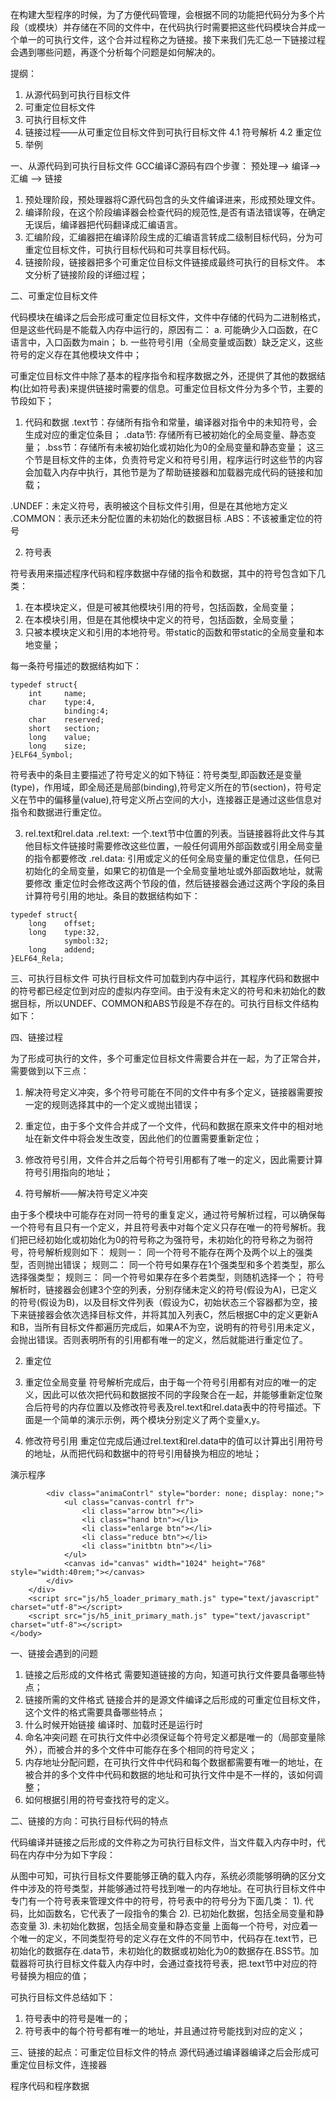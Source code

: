 ﻿在构建大型程序的时候，为了方便代码管理，会根据不同的功能把代码分为多个片段（或模块）并存储在不同的文件中，在代码执行时需要把这些代码模块合并成一个单一的可执行文件，这个合并过程称之为链接。接下来我们先汇总一下链接过程会遇到哪些问题，再逐个分析每个问题是如何解决的。

提纲：
1. 从源代码到可执行目标文件
2. 可重定位目标文件
3. 可执行目标文件
4. 链接过程——从可重定位目标文件到可执行目标文件
4.1 符号解析
4.2 重定位
5. 举例

一、从源代码到可执行目标文件
GCC编译C源码有四个步骤：
预处理——> 编译——> 汇编 ——> 链接
1. 预处理阶段，预处理器将C源代码包含的头文件编译进来，形成预处理文件。
2. 编译阶段，在这个阶段编译器会检查代码的规范性,是否有语法错误等，在确定无误后，编译器把代码翻译成汇编语言。
3. 汇编阶段，汇编器把在编译阶段生成的汇编语言转成二级制目标代码，分为可重定位目标文件，可执行目标代码和可共享目标代码。
4. 链接阶段，链接器把多个可重定位目标文件链接成最终可执行的目标文件。
本文分析了链接阶段的详细过程；

二、可重定位目标文件

代码模块在编译之后会形成可重定位目标文件，文件中存储的代码为二进制格式，但是这些代码是不能载入内存中运行的，原因有二：
a. 可能确少入口函数，在C语言中，入口函数为main；
b. 一些符号引用（全局变量或函数）缺乏定义，这些符号的定义存在其他模块文件中；


可重定位目标文件中除了基本的程序指令和程序数据之外，还提供了其他的数据结构(比如符号表)来提供链接时需要的信息。可重定位目标文件分为多个节，主要的节段如下；

1. 代码和数据
.text节：存储所有指令和常量，编译器对指令中的未知符号，会生成对应的重定位条目；
.data节: 存储所有已被初始化的全局变量、静态变量；
.bss节：存储所有未被初始化或初始化为0的全局变量和静态变量；
这三个节是目标文件的主体，负责符号定义和符号引用，程序运行时这些节的内容会加载入内存中执行，其他节是为了帮助链接器和加载器完成代码的链接和加载；

.UNDEF：未定义符号，表明被这个目标文件引用，但是在其他地方定义
.COMMON：表示还未分配位置的未初始化的数据目标
.ABS：不该被重定位的符号

2. 符号表

符号表用来描述程序代码和程序数据中存储的指令和数据，其中的符号包含如下几类：
1) 在本模块定义，但是可被其他模块引用的符号，包括函数，全局变量；
2) 在本模块引用，但是在其他模块中定义的符号，包括函数，全局变量；
3) 只被本模块定义和引用的本地符号。带static的函数和带static的全局变量和本地变量；

每一条符号描述的数据结构如下：
```
typedef struct{
	int 	name;
	char 	type:4,
			binding:4;
	char	reserved;
	short	section;
	long	value;
	long	size;
}ELF64_Symbol;
```
符号表中的条目主要描述了符号定义的如下特征：符号类型,即函数还是变量(type)，作用域，即全局还是局部(binding),符号定义所在的节(section)，符号定义在节中的偏移量(value),符号定义所占空间的大小，连接器正是通过这些信息对指令和数据进行重定位。

3. rel.text和rel.data
.rel.text: 一个.text节中位置的列表。当链接器将此文件与其他目标文件链接时需要修改这些位置，一般任何调用外部函数或引用全局变量的指令都要修改
.rel.data: 引用或定义的任何全局变量的重定位信息，任何已初始化的全局变量，如果它的初值是一个全局变量地址或外部函数地址，就需要修改
重定位时会修改这两个节段的值，然后链接器会通过这两个字段的条目计算符号引用的地址。条目的数据结构如下：
```
typedef struct{
	long 	offset;
	long 	type:32,
			symbol:32;
	long	addend;
}ELF64_Rela;
```

三、可执行目标文件
可执行目标文件可加载到内存中运行，其程序代码和数据中的符号都已经定位到对应的虚拟内存空间。由于没有未定义的符号和未初始化的数据目标，所以UNDEF、COMMON和ABS节段是不存在的。可执行目标文件结构如下：



四、链接过程

为了形成可执行的文件，多个可重定位目标文件需要合并在一起，为了正常合并，需要做到以下三点：

1. 解决符号定义冲突，多个符号可能在不同的文件中有多个定义，链接器需要按一定的规则选择其中的一个定义或抛出错误；
2. 重定位，由于多个文件合并成了一个文件，代码和数据在原来文件中的相对地址在新文件中将会发生改变，因此他们的位置需要重新定位；
3. 修改符号引用，文件合并之后每个符号引用都有了唯一的定义，因此需要计算符号引用指向的地址；

1. 符号解析——解决符号定义冲突

由于多个模块中可能存在对同一符号的重复定义，通过符号解析过程，可以确保每一个符号有且只有一个定义，并且符号表中对每个定义只存在唯一的符号解析。我们把已经初始化或初始化为0的符号称之为强符号，未初始化的符号称之为弱符号，符号解析规则如下：
规则一： 同一个符号不能存在两个及两个以上的强类型，否则抛出错误；
规则二： 同一个符号如果存在1个强类型和多个若类型，那么选择强类型；
规则三： 同一个符号如果存在多个若类型，则随机选择一个；
符号解析时，链接器会创建3个空的列表，分别存储未定义的符号(假设为A)，已定义的符号(假设为B)，以及目标文件列表（假设为C，初始状态三个容器都为空，接下来链接器会依次选择目标文件，并将其加入列表C，然后根据C中的定义更新A和B，当所有目标文件都遍历完成后，如果A不为空，说明有的符号引用未定义，会抛出错误。否则表明所有的引用都有唯一的定义，然后就能进行重定位了。

2. 重定位
1. 重定位全局变量
符号解析完成后，由于每一个符号引用都有对应的唯一的定义，因此可以依次把代码和数据按不同的字段聚合在一起，并能够重新定位聚合后符号的内存位置以及修改符号表及rel.text和rel.data表中的符号描述。下面是一个简单的演示示例，两个模块分别定义了两个变量x,y。



2. 修改符号引用
重定位完成后通过rel.text和rel.data中的值可以计算出引用符号的地址，从而把代码和数据中的符号引用替换为相应的地址；





<body class="body">
		<div class="margin-auto">
			<div class="demon_Btn">
				<span class="title-pre fl"></span>
				<div class="title-text fl">
					<span class="head-txt">演示程序</span>
				</div>
				<span class="title-end fl"></span>
			</div>
		
			<div class="animaContrl" style="border: none; display: none;">
				<ul class="canvas-contrl fr">
					<li class="arrow btn"></li>
					<li class="hand btn"></li>
					<li class="enlarge btn"></li>
					<li class="reduce btn"></li>
					<li class="initbtn btn"></li>
				</ul>
				<canvas id="canvas" width="1024" height="768" style="width:40rem;"></canvas>
			</div>
		</div>
		<script src="js/h5_loader_primary_math.js" type="text/javascript" charset="utf-8"></script>
		<script src="js/h5_init_primary_math.js" type="text/javascript" charset="utf-8"></script>
	</body>




























一、链接会遇到的问题

1. 链接之后形成的文件格式
需要知道链接的方向，知道可执行文件要具备哪些特点；
2. 链接所需的文件格式
链接合并的是源文件编译之后形成的可重定位目标文件，这个文件的格式需要具备哪些特点；
3. 什么时候开始链接
编译时、加载时还是运行时
4. 命名冲突问题
在可执行文件中必须保证每个符号定义都是唯一的（局部变量除外），而被合并的多个文件中可能存在多个相同的符号定义；
5. 内存地址分配问题，在可执行文件中代码和每个数据都需要有唯一的地址，在被合并的多个文件中代码和数据的地址和可执行文件中是不一样的，该如何调整；
6. 如何根据引用的符号查找符号的定义。



二、链接的方向：可执行目标代码的特点

代码编译并链接之后形成的文件称之为可执行目标文件，当文件载入内存中时，代码在内存中分为如下字段：

从图中可知，可执行目标文件要能够正确的载入内存，系统必须能够明确的区分文件中涉及的符号类型，并能够通过符号找到唯一的内存地址。在可执行目标文件中专门有一个符号表来管理文件中的符号，符号表中的符号分为下面几类：
1). 代码，比如函数名，它代表了一段指令的集合
2). 已初始化数据，包括全局变量和静态变量
3). 未初始化数据，包括全局变量和静态变量
上面每一个符号，对应着一个唯一的定义，不同类型符号的定义存在文件的不同节中，代码存在.text节，已初始化的数据存在.data节，未初始化的数据或初始化为0的数据存在.BSS节。加载器将可执行目标文件载入内存中时，会通过查找符号表，把.text节中对应的符号替换为相应的值；

可执行目标文件总结如下：
1. 符号表中的符号是唯一的；
2. 符号表中的每个符号都有唯一的地址，并且通过符号能找到对应的定义；

三、链接的起点：可重定位目标文件的特点
源代码通过编译器编译之后会形成可重定位目标文件，连接器

程序代码和程序数据
